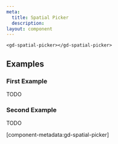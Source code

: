 ```yaml
---
meta:
  title: Spatial Picker
  description:
layout: component
---
```


```html:preview
<gd-spatial-picker></gd-spatial-picker>
```

## Examples

### First Example

TODO

### Second Example

TODO

[component-metadata:gd-spatial-picker]
